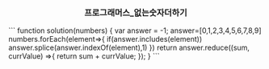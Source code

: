 <div align="center">
<h3>
프로그래머스_없는숫자더하기
</h3>
</div>
```
function solution(numbers) {
    var answer = -1;
    answer=[0,1,2,3,4,5,6,7,8,9]
    numbers.forEach(element=>{
        if(answer.includes(element)) answer.splice(answer.indexOf(element),1)
    })
    return answer.reduce((sum, currValue) =>{
  return sum + currValue;
});
}
```
